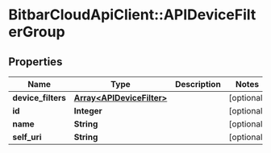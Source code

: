 # BitbarCloudApiClient::APIDeviceFilterGroup

## Properties
Name | Type | Description | Notes
------------ | ------------- | ------------- | -------------
**device_filters** | [**Array&lt;APIDeviceFilter&gt;**](APIDeviceFilter.md) |  | [optional] 
**id** | **Integer** |  | [optional] 
**name** | **String** |  | [optional] 
**self_uri** | **String** |  | [optional] 


